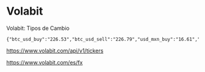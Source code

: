 # Volabit
Volabit: Tipos de Cambio

```
{"btc_usd_buy":"226.53","btc_usd_sell":"226.79","usd_mxn_buy":"16.61","usd_mxn_sell":"17.11","btc_mxn_buy":"3763.65","btc_mxn_sell":"3881.47"}
```

https://www.volabit.com/api/v1/tickers

https://www.volabit.com/es/fx
